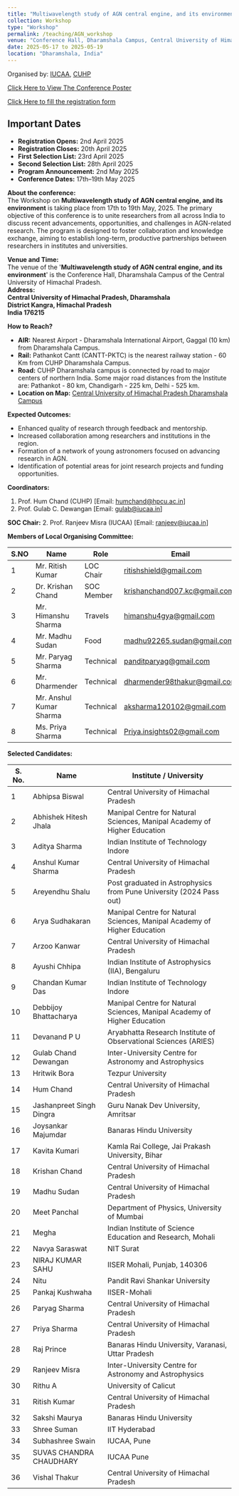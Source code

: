 ```yaml
---
title: "Multiwavelength study of AGN central engine, and its environment"
collection: Workshop
type: "Workshop"
permalink: /teaching/AGN_workshop
venue: "Conference Hall, Dharamshala Campus, Central University of Himachal Pradesh, Dharamshala, H.P., India"
date: 2025-05-17 to 2025-05-19
location: "Dharamshala, India"
---
```

Organised by: [IUCAA](https://www.iucaa.in/en/), [CUHP](https://www.cuhimachal.ac.in/index.php/SPMS/department/dept_physics_astronomical)

[Click Here to View The Conference Poster](https://chandrastarclub.github.io/files/Conference_IUCAA_CUHP_2025.pdf) <!-- Replace with the actual link to the poster -->

[Click Here to fill the registration form](https://forms.gle/J6mJVyoupbym2AMJ7) <!-- Replace with the actual link to the form -->
## Important Dates

- **Registration Opens:** 2nd April 2025  
- **Registration Closes:** 20th April 2025  
- **First Selection List:** 23rd April 2025  
- **Second Selection List:** 28th April 2025  
- **Program Announcement:** 2nd May 2025  
- **Conference Dates:** 17th–19th May 2025

**About the conference:**  
The Workshop on  **Multiwavelength study of AGN central engine, and its environment** is taking place from 17th to 19th May, 2025. The primary objective of this conference is to unite researchers from all across India to discuss recent advancements, opportunities, and challenges in AGN-related research. The program is designed to foster collaboration and knowledge exchange, aiming to establish long-term, productive partnerships between researchers in institutes and universities.


**Venue and Time:**  
The venue of the '**Multiwavelength study of AGN central engine, and its environment**' is the Conference Hall, Dharamshala Campus of the Central University of Himachal Pradesh.  
**Address:**  
**Central University of Himachal Pradesh, Dharamshala**  
**District Kangra, Himachal Pradesh**  
**India 176215**  


**How to Reach?**

- **AIR:** Nearest Airport - Dharamshala International Airport, Gaggal (10 km) from Dharamshala Campus.
- **Rail:** Pathankot Cantt (CANTT-PKTC) is the nearest railway station - 60 Km from CUHP Dharamshala Campus.
- **Road:** CUHP Dharamshala campus is connected by road to major centers of northern India. Some major road distances from the Institute are: Pathankot - 80 km, Chandigarh - 225 km, Delhi - 525 km.
- **Location on Map:** [Central University of Himachal Pradesh Dharamshala Campus](https://maps.app.goo.gl/Y8TLwJDbiRtn1JQu6)


**Expected Outcomes:**  
- Enhanced quality of research through feedback and mentorship.
- Increased collaboration among researchers and institutions in the region.
- Formation of a network of young astronomers focused on advancing research in AGN.
- Identification of potential areas for joint research projects and funding opportunities.


**Coordinators:**

1. Prof. Hum Chand (CUHP) [Email: humchand@hpcu.ac.in]
2. Prof. Gulab C. Dewangan [Email: gulab@iucaa.in]

**SOC Chair:**
2. Prof. Ranjeev Misra (IUCAA) [Email: ranjeev@iucaa.in]

**Members of Local Organising Committee:**

| S.NO | Name              | Role        | Email                          | Contact        |
|------|-------------------|-------------|--------------------------------|----------------|
| 1    | Mr. Ritish Kumar  | LOC Chair   | ritishshield@gmail.com         | 85806 68173    |
| 2    | Dr. Krishan Chand | SOC Member  |krishanchand007.kc@gmail.com    |  8091712308    |
| 3    | Mr. Himanshu Sharma | Travels   | himanshu4gya@gmail.com         | 8005542176     |
| 4    | Mr. Madhu Sudan   | Food        | madhu92265.sudan@gmail.com     | 7717329692     |
| 5    | Mr. Paryag Sharma | Technical   | panditparyag@gmail.com         | 7018023532     |
| 6    | Mr. Dharmender    | Technical   | dharmender98thakur@gmail.com   | 8219186467     |
| 7    | Mr. Anshul Kumar Sharma | Technical | aksharma120102@gmail.com   | 9459632655     |
| 8    | Ms. Priya Sharma    | Technical   | Priya.insights02@gmail.com   | 8219191753    |

**Selected Candidates:**

| S. No. | Name                        | Institute / University                                          |
|--------|-----------------------------|------------------------------------------------------------------|
| 1      | Abhipsa Biswal              | Central University of Himachal Pradesh                          |
| 2      | Abhishek Hitesh Jhala       | Manipal Centre for Natural Sciences, Manipal Academy of Higher Education |
| 3      | Aditya Sharma               | Indian Institute of Technology Indore                           |
| 4      | Anshul Kumar Sharma         | Central University of Himachal Pradesh                          |
| 5      | Areyendhu Shalu             | Post graduated in Astrophysics from Pune University (2024 Pass out) |
| 6      | Arya Sudhakaran             | Manipal Centre for Natural Sciences, Manipal Academy of Higher Education |
| 7      | Arzoo Kanwar                | Central University of Himachal Pradesh                          |
| 8      | Ayushi Chhipa               | Indian Institute of Astrophysics (IIA), Bengaluru               |
| 9      | Chandan Kumar Das           | Indian Institute of Technology Indore                           |
| 10     | Debbijoy Bhattacharya       | Manipal Centre for Natural Sciences, Manipal Academy of Higher Education |
| 11     | Devanand P U                | Aryabhatta Research Institute of Observational Sciences (ARIES) |
| 12     | Gulab Chand Dewangan        | Inter-University Centre for Astronomy and Astrophysics          |
| 13     | Hritwik Bora                | Tezpur University                                               |
| 14     | Hum Chand                   | Central University of Himachal Pradesh                          |
| 15     | Jashanpreet Singh Dingra    | Guru Nanak Dev University, Amritsar                             |
| 16     | Joysankar Majumdar          | Banaras Hindu University                                        |
| 17     | Kavita Kumari               | Kamla Rai College, Jai Prakash University, Bihar                |
| 18     | Krishan Chand               | Central University of Himachal Pradesh                          |
| 19     | Madhu Sudan                 | Central University of Himachal Pradesh                          |
| 20     | Meet Panchal                | Department of Physics, University of Mumbai                     |
| 21     | Megha                       | Indian Institute of Science Education and Research, Mohali      |
| 22     | Navya Saraswat              | NIT Surat                                                       |
| 23     | NIRAJ KUMAR SAHU            | IISER Mohali, Punjab, 140306                                    |
| 24     | Nitu                        | Pandit Ravi Shankar University                                  |
| 25     | Pankaj Kushwaha             | IISER-Mohali                                                    |
| 26     | Paryag Sharma               | Central University of Himachal Pradesh                          |
| 27     | Priya Sharma                | Central University of Himachal Pradesh                          |
| 28     | Raj Prince                  | Banaras Hindu University, Varanasi, Uttar Pradesh               |
| 29     | Ranjeev Misra               | Inter-University Centre for Astronomy and Astrophysics          |
| 30     | Rithu A                     | University of Calicut                                           |
| 31     | Ritish Kumar                | Central University of Himachal Pradesh                          |
| 32     | Sakshi Maurya               | Banaras Hindu University                                        |
| 33     | Shree Suman                 | IIT Hyderabad                                                   |
| 34     | Subhashree Swain           | IUCAA, Pune                                                     |
| 35     | SUVAS CHANDRA CHAUDHARY     | IUCAA Pune                                                      |
| 36     | Vishal Thakur               | Central University of Himachal Pradesh                          |
